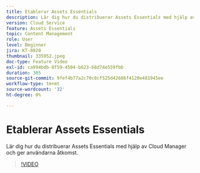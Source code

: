 ```yaml
---
title: Etablerar Assets Essentials
description: Lär dig hur du distribuerar Assets Essentials med hjälp av Cloud Manager och ger användarna åtkomst.
version: Cloud Service
feature: Assets Essentials
topic: Content Management
role: User
level: Beginner
jira: KT-8020
thumbnail: 335952.jpeg
doc-type: Feature Video
exl-id: ca994bdb-8f59-4504-b623-68d74e559fbb
duration: 305
source-git-commit: 9fef4b77a2c70c8cf525d42686f4120e481945ee
workflow-type: tm+mt
source-wordcount: '32'
ht-degree: 0%

---
```


# Etablerar Assets Essentials

Lär dig hur du distribuerar Assets Essentials med hjälp av Cloud Manager och ger användarna åtkomst.

>[!VIDEO](https://video.tv.adobe.com/v/335952?quality=12&learn=on)
